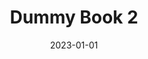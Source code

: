 ---
title: "Dummy Book 2"  # Hugo page title
date: 2023-01-01
draft: false
type: "books"
params:
    slug: "dummy-book-2"
    title: "Dummy Book 2"
    tags:
    - nonfiction
    - history
    authors:
    - "Author 3"
    languages:
    - English
    page_count: 250
    publication_year: 2015
    russian_edition: false
    goodreads_link: "<https://www.goodreads.com/dummybook2>"
    buy_link: ""
    russian_translation_status: "does_not_exist"
    short_description: "This is a short description of Dummy Book 2."
    description: "This is a short description of Dummy Book 2."
---